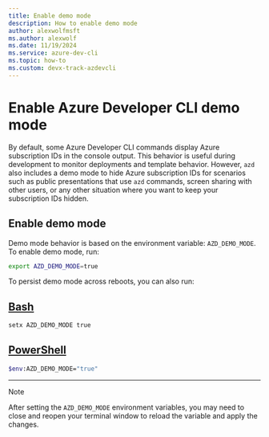 ```yaml
---
title: Enable demo mode
description: How to enable demo mode
author: alexwolfmsft
ms.author: alexwolf
ms.date: 11/19/2024
ms.service: azure-dev-cli
ms.topic: how-to
ms.custom: devx-track-azdevcli
---
```


# Enable Azure Developer CLI demo mode

By default, some Azure Developer CLI commands display Azure subscription IDs in the console output. This behavior is useful during development to monitor deployments and template behavior. However, `azd` also includes a demo mode to hide Azure subscription IDs for scenarios such as public presentations that use `azd` commands, screen sharing with other users, or any other situation where you want to keep your subscription IDs hidden.

## Enable demo mode

Demo mode behavior is based on the environment variable: `AZD_DEMO_MODE`. To enable demo mode, run:

```bash
export AZD_DEMO_MODE=true
```

To persist demo mode across reboots, you can also run:

## [Bash](#tab/bash)

```bash
setx AZD_DEMO_MODE true
```

## [PowerShell](#tab/powershell)

```bash
$env:AZD_DEMO_MODE="true"
```

---

> [!NOTE]
> After setting the `AZD_DEMO_MODE` environment variables, you may need to close and reopen your terminal window to reload the variable and apply the changes.
